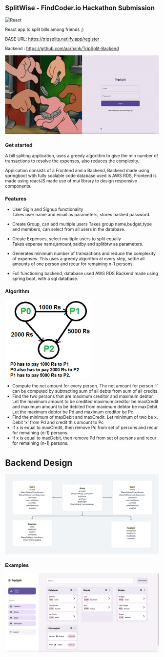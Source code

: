## SplitWise - FindCoder.io Hackathon Submission

<img alt="React" src="https://img.shields.io/badge/React-20232A?style=for-the-badge&logo=react&logoColor=61DAFB"/>

React app to split bills among friends ;)

BASE URL: https://tripsplits.netlify.app/register

Backend : https://github.com/aarhank/TripSplit-Backend

![](tripsplit.gif)

### Get started

A bill spliting application, uses a greedy algorithm to give the min number of transactions to resolve the expenses, also reduces the complexity.

Application consists of a Frontend and a Backend, Backend made using springboot with fully scalable code database used is AWS RDS, Frontend is made using reactJS made use of mui library to design responsive components.

### Features

* User Sigin and Signup functionality   
  Takes user name and email as parameters, stores hashed password. 

* Create Group, can add multiple users
  Takes group name,budget,type and members, can select from all users in the database.
  
* Create Expenses, select multiple users to split equally   
  Takes expense name,amount,paidby and splitbtw as parameters.

* Generates minimum number of transactions and reduce the complexity of expenses.
  This uses a greedy algorithm at every step, settle all amounts of one person and recur for remaining n-1 persons. 
  
* Full functioning backend, database used AWS RDS
  Backend made using spring boot, with a sql database.


### Algorithm

![](cashFlow.png)

* Compute the net amount for every person. The net amount for person ‘i’ can be computed by subtracting sum of all debts from sum of all credits.
* Find the two persons that are maximum creditor and maximum debtor. Let the maximum amount to be credited maximum creditor be maxCredit and maximum amount to be debited from maximum debtor be maxDebit. Let the maximum debtor be Pd and maximum creditor be Pc.
* Find the minimum of maxDebit and maxCredit. Let minimum of two be x. Debit ‘x’ from Pd and credit this amount to Pc
* If x is equal to maxCredit, then remove Pc from set of persons and recur for remaining (n-1) persons.
* If x is equal to maxDebit, then remove Pd from set of persons and recur for remaining (n-1) persons.

# Backend Design

![](lld.png)

### Examples

![](dashboard.png)